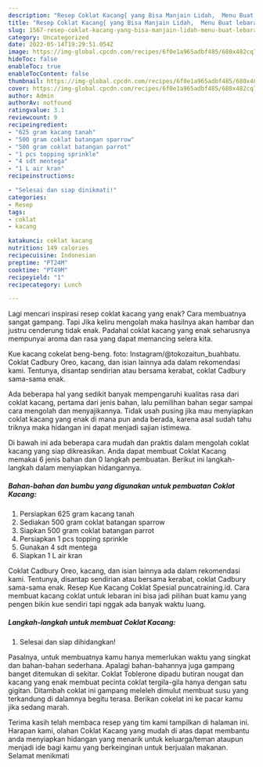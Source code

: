 ```yaml
---
description: "Resep Coklat Kacang{ yang Bisa Manjain Lidah,  Menu Buat lebaran"
title: "Resep Coklat Kacang{ yang Bisa Manjain Lidah,  Menu Buat lebaran"
slug: 1567-resep-coklat-kacang-yang-bisa-manjain-lidah-menu-buat-lebaran
category: Uncategorized
date: 2022-05-14T19:29:51.054Z
image: https://img-global.cpcdn.com/recipes/6f0e1a965adbf485/680x482cq70/coklat-kacang-foto-resep-utama.jpg
hideToc: false
enableToc: true
enableTocContent: false
thumbnail: https://img-global.cpcdn.com/recipes/6f0e1a965adbf485/680x482cq70/coklat-kacang-foto-resep-utama.jpg
cover: https://img-global.cpcdn.com/recipes/6f0e1a965adbf485/680x482cq70/coklat-kacang-foto-resep-utama.jpg
author: Admin
authorAv: notfound
ratingvalue: 3.1
reviewcount: 9
recipeingredient:
- "625 gram kacang tanah"
- "500 gram coklat batangan sparrow"
- "500 gram coklat batangan parrot"
- "1 pcs topping sprinkle"
- "4 sdt mentega"
- "1 L air kran"
recipeinstructions:

- "Selesai dan siap dinikmati!"
categories:
- Resep
tags:
- coklat
- kacang

katakunci: coklat kacang 
nutrition: 149 calories
recipecuisine: Indonesian
preptime: "PT24M"
cooktime: "PT49M"
recipeyield: "1"
recipecategory: Lunch

---
```



Lagi mencari inspirasi resep coklat kacang yang enak? Cara membuatnya sangat gampang. Tapi Jika keliru mengolah maka hasilnya akan hambar dan justru cenderung tidak enak. Padahal coklat kacang yang enak seharusnya mempunyai aroma dan rasa yang dapat memancing selera kita.


Kue kacang cokelat beng-beng. foto: Instagram/@tokozaitun_buahbatu. Coklat Cadbury Oreo, kacang, dan isian lainnya ada dalam rekomendasi kami. Tentunya, disantap sendirian atau bersama kerabat, coklat Cadbury sama-sama enak.

Ada beberapa hal yang sedikit banyak mempengaruhi kualitas rasa dari coklat kacang, pertama dari jenis bahan, lalu pemilihan bahan segar sampai cara mengolah dan menyajikannya. Tidak usah pusing jika mau menyiapkan coklat kacang yang enak di mana pun anda berada, karena asal sudah tahu triknya maka hidangan ini dapat menjadi sajian istimewa.


Di bawah ini ada beberapa cara mudah dan praktis dalam mengolah coklat kacang yang siap dikreasikan. Anda dapat membuat Coklat Kacang memakai 6 jenis bahan dan 0 langkah pembuatan. Berikut ini langkah-langkah dalam menyiapkan hidangannya.

<!--inarticleads1-->

##### Bahan-bahan dan bumbu yang digunakan untuk pembuatan Coklat Kacang:

1. Persiapkan 625 gram kacang tanah
1. Sediakan 500 gram coklat batangan sparrow
1. Siapkan 500 gram coklat batangan parrot
1. Persiapkan 1 pcs topping sprinkle
1. Gunakan 4 sdt mentega
1. Siapkan 1 L air kran


Coklat Cadbury Oreo, kacang, dan isian lainnya ada dalam rekomendasi kami. Tentunya, disantap sendirian atau bersama kerabat, coklat Cadbury sama-sama enak. Resep Kue Kacang Coklat Spesial puncatraining.id. Cara membuat kacang coklat untuk lebaran ini bisa jadi pilihan buat kamu yang pengen bikin kue sendiri tapi nggak ada banyak waktu luang. 

<!--inarticleads2-->

##### Langkah-langkah untuk membuat Coklat Kacang:


1. Selesai dan siap dihidangkan!

Pasalnya, untuk membuatnya kamu hanya memerlukan waktu yang singkat dan bahan-bahan sederhana. Apalagi bahan-bahannya juga gampang banget ditemukan di sekitar. Coklat Toblerone dipadu butiran nougat dan kacang yang enak membuat pecinta coklat tergila-gila hanya dengan satu gigitan. Ditambah coklat ini gampang meleleh dimulut membuat susu yang terkandung di dalamnya begitu terasa. Berikan cokelat ini ke pacar kamu jika sedang marah. 

Terima kasih telah membaca resep yang tim kami tampilkan di halaman ini. Harapan kami, olahan Coklat Kacang yang mudah di atas dapat membantu anda menyiapkan hidangan yang menarik untuk keluarga/teman ataupun menjadi ide bagi kamu yang berkeinginan untuk berjualan makanan. Selamat menikmati
